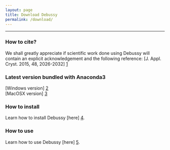 ```yaml
---
layout: page
title: Download Debussy
permalink: /download/
---
```


---

### How to cite?
We shall greatly appreciate if scientific work done using Debussy will contain an explicit acknowledgement and the following reference:
[J. Appl. Cryst. 2015, 48, 2026-2032] [1]


### Latest version bundled with Anaconda3
[Windows version] [2] <br>
[MacOSX version] [3] <br>


### How to install
Learn how to install Debussy [here] [4].


### How to use
Learn how to use Debussy [here] [5].


[1]: <https://doi.org/10.1107/S1600576715020488> "DEBUSSY 2.0: the new release"
[2]: <https://github.com/DeByeUSerSYstem/DEBUSSY_v2.2/tree/main/WINDOWS>
[3]: <https://github.com/DeByeUSerSYstem/DEBUSSY_v2.2/tree/main/macOSX>
[4]: <https://github.com/DeByeUSerSYstem/DEBUSSY_v2.2/tree/main/How2install> 
[5]: <https://debyeusersystem.github.io/getting-started/> "Getting Started"

